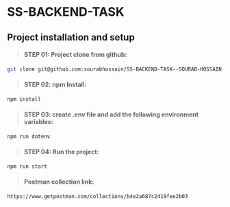 # SS-BACKEND-TASK

## Project installation and setup

> #### STEP 01: Project clone from github:

```bash
git clone git@github.com:sourabhossain/SS-BACKEND-TASK--SOURAB-HOSSAIN.git
```

> #### STEP 02: npm Install:

```bash
npm install
```

> #### STEP 03: create .env file and add the following environment variables:

```bash
npm run dotenv
```

> #### STEP 04: Run the project:

```bash
npm run start
```

> #### Postman collection link:

```bash
https://www.getpostman.com/collections/b4e2a687c2419fee2b03
```
